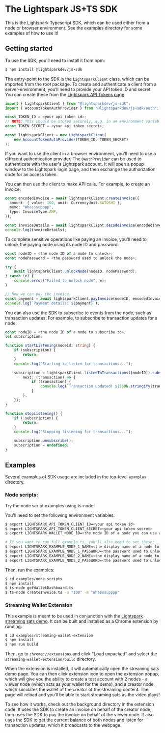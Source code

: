 # The Lightspark JS+TS SDK

This is the Lightspark Typescript SDK, which can be used either from a node or browser environment. See the examples directory for some examples of how to use it!

## Getting started

To use the SDK, you'll need to install it from npm:

```bash
$ npm install @lightsparkdev/js-sdk
```

The entry-point to the SDK is the `LightsparkClient` class, which can be imported from the root package.
To create and authenticate a client from a server-environment, you'll need to provide your API token ID and secret. You can create these from the [Lightspark API Tokens page](https://app.lightspark.com/api-config).

```typescript
import { LightsparkClient } from "@lightsparkdev/js-sdk";
import { AccountTokenAuthProvider } from "@lightsparkdev/js-sdk/auth";

const TOKEN_ID = <your api token id>;
// NOTE: This should be stored securely, e.g. in an environment variable and shouldn't be present in client-side code.
const TOKEN_SECRET = <your api token secret>;

const lightsparkClient = new LightsparkClient(
    new AccountTokenAuthProvider(TOKEN_ID, TOKEN_SECRET)
);
```

If you want to use the client in a browser environment, you'll need to use a different authentication provider. The `OAuthProvider` can be used to authenticate with the user's Lightspark account. It will open a popup window to the Lightspark login page, and then exchange the authorization code for an access token.

You can then use the client to make API calls. For example, to create an invoice:

```typescript
const encodedInvoice = await lightsparkClient.createInvoice({
  amount: { value: 100, unit: CurrencyUnit.SATOSHI },
  memo: "Whasssupppp",
  type: InvoiceType.AMP,
});

const invoiceDetails = await lightsparkClient.decodeInvoice(encodedInvoice);
console.log(invoiceDetails);
```

To complete sensitive operations like paying an invoice, you'll need to unlock the paying node using its node ID and password:

```typescript
const nodeID = <the node ID of a node to unlock>;
const nodePassword = <the password used to unlock the node>;

try {
    await lightsparkClient.unlockNode(nodeID, nodePassword);
} catch (e) {
    console.error("Failed to unlock node", e);
}

// Now we can pay the invoice.
const payment = await lightsparkClient.payInvoice(nodeID, encodedInvoice, 1000);
console.log(`Payment details: ${payment}`);
```

You can also use the SDK to subscribe to events from the node, such as transaction updates. For example, to subscribe to transaction updates for a node:

```typescript
const nodeID = <the node ID of a node to subscribe to>;
let subscription;

function startListening(nodeId: string) {
    if (subscription) {
        return;
    }
    console.log("Starting to listen for transactions...");

    subscription = lightsparkClient.listenToTransactions([nodeID]).subscribe({
        next: (transaction) => {
            if (transaction) {
                console.log(`Transaction updated! ${JSON.stringify(transaction)}`);
            }
        },
    });
}

function stopListening() {
    if (!subscription) {
        return;
    }
    console.log("Stopping listening for transactions...");

    subscription.unsubscribe();
    subscription = undefined;
}
```

## Examples

Several examples of SDK usage are included in the top-level `examples` directory.

### Node scripts:

Try the node script examples using ts-node!

You'll need to set the following environment variables:

```bash
$ export LIGHTSPARK_API_TOKEN_CLIENT_ID=<your api token id>
$ export LIGHTSPARK_API_TOKEN_CLIENT_SECRET=<your api token secret>
$ export LIGHTSPARK_WALLET_NODE_ID=<the node ID of a node you can use as your default wallet>

# If you want to run full_example.ts, you'll also need to set these:
$ export LIGHTSPARK_EXAMPLE_NODE_1_NAME=<the display name of a node to use in the example>
$ export LIGHTSPARK_EXAMPLE_NODE_1_PASSWORD=<the password used to unlock node 1>
$ export LIGHTSPARK_EXAMPLE_NODE_2_NAME=<the display name of a node to use in the example>
$ export LIGHTSPARK_EXAMPLE_NODE_2_PASSWORD=<the password used to unlock node 2>
```

Then, run the examples:

```bash
$ cd examples/node-scripts
$ npm install
$ ts-node getWalletDashboard.ts
$ ts-node createInvoice.ts -a "100" -m "Whasssupppp"
```

### Streaming Wallet Extension

This example is meant to be used in conjunction with the [Lightspark streaming sats demo](https://app.lightspark.com/demos/streaming). It can be built and installed as a Chrome extension by running:

```bash
$ cd examples/streaming-wallet-extension
$ npm install
$ npm run build
```

Then, go to `chrome://extensions` and click "Load unpacked" and select the `streaming-wallet-extension/build` directory.

When the extension is installed, it will automatically open the streaming sats demo page. You can then click extension icon to open the extension popup, which will give you the ability to create a test account with 2 nodes - a viewer node (which acts as your wallet for the demo), and a creator node, which simulates the wallet of the creator of the streaming content. The page will reload and you'll be able to start streaming sats as the video plays!

To see how it works, check out the background directory in the extension code. It uses the SDK to create an invoice on behalf of the creator node, then uses the SDK to pay the invoice on behalf of the viewer node. It also uses the SDK to get the current balance of both nodes and listen for transaction updates, which it broadcasts to the webpage.
